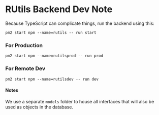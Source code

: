 # RUtils Backend Dev Note
Because TypeScript can complicate things, run the backend using this:

`pm2 start npm --name=rutils -- run start`

### For Production
`pm2 start npm --name=rutilsprod -- run prod`

### For Remote Dev
`pm2 start npm --name=rutilsdev -- run dev`

#### Notes

We use a separate `models` folder to house all interfaces that will also be used as objects in the database.
